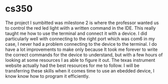 # cs350



The project I sumbitted was milestone 2 is where the professor wanted us to control the red led light wiith a written command in the IDE. This really taught me how to use the terminal and connect it with a device.  I did particularly well with connecting to the right port which was com6 in my case,  I never had a problem connecting to the device to the terminal. I do have a lot improvements to make only because It took me forever to write the correct commands for the device to understand, but with a few hours of looking at some resources I as able to figure it out. The texas instrument website actually had the best resources for me to follow. I will be transferring these skills when it comes time to use an ebedded device, I know know how to program it efficiently. 
